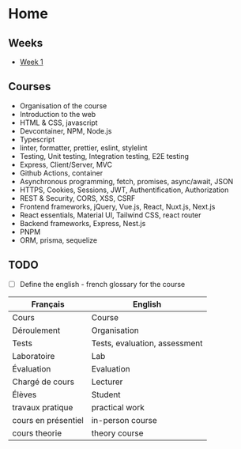 # Home

## Weeks

- [Week 1](./weeks/week-1.md)

## Courses

- Organisation of the course
- Introduction to the web
- HTML & CSS, javascript
- Devcontainer, NPM, Node.js
- Typescript
- linter, formatter, prettier, eslint, stylelint
- Testing, Unit testing, Integration testing, E2E testing
- Express, Client/Server, MVC
- Github Actions, container
- Asynchronous programming, fetch, promises, async/await, JSON
- HTTPS, Cookies, Sessions, JWT, Authentification, Authorization
- REST & Security, CORS, XSS, CSRF
- Frontend frameworks, jQuery, Vue.js, React, Nuxt.js, Next.js
- React essentials, Material UI, Tailwind CSS, react router
- Backend frameworks, Express, Nest.js
- PNPM
- ORM, prisma, sequelize

## TODO

- [ ] Define the english - french glossary for the course

|       Français      | English          |
|---------------------|------------------|
| Cours               | Course           |
| Déroulement         | Organisation     |
| Tests               | Tests, evaluation, assessment            |
| Laboratoire         | Lab              |
| Évaluation          | Evaluation       |
| Chargé de cours     | Lecturer         |
| Élèves              | Student          |
| travaux pratique    | practical work   |
| cours en présentiel | in-person course |
| cours theorie       | theory course    |
